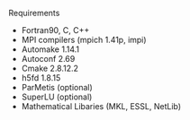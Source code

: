 Requirements 

  * Fortran90, C, C++
  * MPI compilers (mpich 1.41p, impi)
  * Automake 1.14.1
  * Autoconf 2.69
  * Cmake 2.8.12.2
  * h5fd 1.8.15
  * ParMetis (optional)
  * SuperLU (optional)
  * Mathematical Libaries (MKL, ESSL, NetLib)
